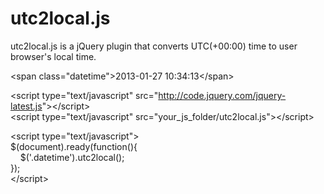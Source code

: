 utc2local.js
===========
<p>utc2local.js is a jQuery plugin that converts UTC(+00:00) time to user browser's local time.</p>
<p>&lt;span class=&quot;datetime&quot;&gt;2013-01-27 10:34:13&lt;/span&gt;</p>
<p>&lt;script type=&quot;text/javascript&quot; src=&quot;<a href="http://code.jquery.com/jquery-latest.js">http://code.jquery.com/jquery-latest.js</a>&quot;&gt;&lt;/script&gt;<br>
  &lt;script type=&quot;text/javascript&quot; src=&quot;your_js_folder/utc2local.js&quot;&gt;&lt;/script&gt;</p>
<p>&lt;script type=&quot;text/javascript&quot;&gt;<br>
  $(document).ready(function(){<br>
  &nbsp;&nbsp;&nbsp;&nbsp;$('.datetime').utc2local();<br>
  });<br>
  &lt;/script&gt;</p>
